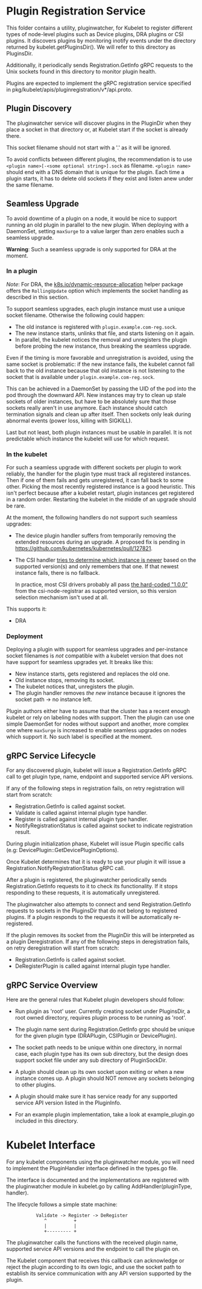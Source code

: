 # Plugin Registration Service

This folder contains a utility, pluginwatcher, for Kubelet to register
different types of node-level plugins such as Device plugins, DRA plugins or
CSI plugins. It discovers plugins by monitoring inotify events under the
directory returned by kubelet.getPluginsDir(). We will refer to this directory
as PluginsDir.

Additionally, it periodically sends Registration.GetInfo gRPC requests to the
Unix sockets found in this directory to monitor plugin health.

Plugins are expected to implement the gRPC registration service specified in
pkg/kubelet/apis/pluginregistration/v*/api.proto.

## Plugin Discovery

The pluginwatcher service will discover plugins in the PluginDir when they
place a socket in that directory or, at Kubelet start if the socket is already
there.

This socket filename should not start with a '.' as it will be ignored.

To avoid conflicts between different plugins, the recommendation is to use
`<plugin name>[-<some optional string>].sock` as filename. `<plugin name>`
should end with a DNS domain that is unique for the plugin. Each time a plugin
starts, it has to delete old sockets if they exist and listen anew under the
same filename.

## Seamless Upgrade

To avoid downtime of a plugin on a node, it would be nice to support running an
old plugin in parallel to the new plugin. When deploying with a DaemonSet,
setting `maxSurge` to a value larger than zero enables such a seamless upgrade.

**Warning**: Such a seamless upgrade is only supported for DRA at the moment.

### In a plugin

*Note*: For DRA, the
[k8s.io/dynamic-resource-allocation](https://pkg.go.dev/k8s.io/dynamic-resource-allocation/kubeletplugin)
helper package offers the `RollingUpdate` option which implements the socket
handling as described in this section.

To support seamless upgrades, each plugin instance must use a unique
socket filename. Otherwise the following could happen:
- The old instance is registered with `plugin.example.com-reg.sock`.
- The new instance starts, unlinks that file, and starts listening on it again.
- In parallel, the kubelet notices the removal and unregisters the plugin
  before probing the new instance, thus breaking the seamless upgrade.

Even if the timing is more favorable and unregistration is avoided, using the
same socket is problematic: if the new instance fails, the kubelet cannot fall
back to the old instance because that old instance is not listening to the
socket that is available under `plugin.example.com-reg.sock`.

This can be achieved in a DaemonSet by passing the UID of the pod into the pod
through the downward API. New instances may try to clean up stale sockets of
older instances, but have to be absolutely sure that those sockets really
aren't in use anymore. Each instance should catch termination signals and clean
up after itself. Then sockets only leak during abnormal events (power loss,
killing with SIGKILL).

Last but not least, both plugin instances must be usable in parallel. It is not
predictable which instance the kubelet will use for which request.

### In the kubelet

For such a seamless upgrade with different sockets per plugin to work reliably,
the handler for the plugin type must track all registered instances. Then if
one of them fails and gets unregistered, it can fall back to some
other. Picking the most recently registered instance is a good heuristic. This
isn't perfect because after a kubelet restart, plugin instances get registered
in a random order. Restarting the kubelet in the middle of an upgrade should be
rare.

At the moment, the following handlers do not support such seamless upgrades:

- The device plugin handler suffers from temporarily removing the extended
  resources during an upgrade. A proposed fix is pending in
  https://github.com/kubernetes/kubernetes/pull/127821.

- The CSI handler [tries to determine which instance is newer](https://github.com/kubernetes/kubernetes/blob/7140b4910c6c1179c9778a7f3bb8037356febd58/pkg/volume/csi/csi_plugin.go#L115-L125) based on the supported version(s) and
  only remembers that one. If that newest instance fails, there is no fallback.

  In practice, most CSI drivers probably all pass [the hard-coded "1.0.0"](https://github.com/kubernetes-csi/node-driver-registrar/blob/27700e2962cd35b9f2336a156146181e5c75399e/cmd/csi-node-driver-registrar/main.go#L72)
  from the csi-node-registrar as supported version, so this version
  selection mechanism isn't used at all.

This supports it:

- DRA

### Deployment

Deploying a plugin with support for seamless upgrades and per-instance socket
filenames is *not* compatible with a kubelet version that does not have support
for seamless upgrades yet. It breaks like this:

- New instance starts, gets registered and replaces the old one.
- Old instance stops, removing its socket.
- The kubelet notices that, unregisters the plugin.
- The plugin handler removes *the new* instance because it ignores the socket path -> no instance left.

Plugin authors either have to assume that the cluster has a recent enough
kubelet or rely on labeling nodes with support. Then the plugin can use one
simple DaemonSet for nodes without support and another, more complex one where
`maxSurge` is increased to enable seamless upgrades on nodes which support it.
No such label is specified at the moment.

## gRPC Service Lifecycle

For any discovered plugin, kubelet will issue a Registration.GetInfo gRPC call
to get plugin type, name, endpoint and supported service API versions.

If any of the following steps in registration fails, on retry registration will
start from scratch:
- Registration.GetInfo is called against socket.
- Validate is called against internal plugin type handler.
- Register is called against internal plugin type handler.
- NotifyRegistrationStatus is called against socket to indicate registration result.

During plugin initialization phase, Kubelet will issue Plugin specific calls
(e.g: DevicePlugin::GetDevicePluginOptions).

Once Kubelet determines that it is ready to use your plugin it will issue a
Registration.NotifyRegistrationStatus gRPC call.

After a plugin is registered, the pluginwatcher periodically sends
Registration.GetInfo requests to it to check its functionality. If it stops
responding to these requests, it is automatically unregistered.

The pluginwatcher also attempts to connect and send Registration.GetInfo
requests to sockets in the PluginsDir that do not belong to registered
plugins. If a plugin responds to the requests it will be automatically
re-registered.

If the plugin removes its socket from the PluginDir this will be interpreted
as a plugin Deregistration. If any of the following steps in deregistration fails,
on retry deregistration will start from scratch:
- Registration.GetInfo is called against socket.
- DeRegisterPlugin is called against internal plugin type handler.


## gRPC Service Overview

Here are the general rules that Kubelet plugin developers should follow:
- Run plugin as 'root' user. Currently creating socket under PluginsDir, a root owned
  directory, requires plugin process to be running as 'root'.

- The plugin name sent during Registration.GetInfo grpc should be unique
  for the given plugin type (DRAPlugin, CSIPlugin or DevicePlugin).

- The socket path needs to be unique within one directory, in normal case,
  each plugin type has its own sub directory, but the design does support socket file
  under any sub directory of PluginSockDir.

- A plugin should clean up its own socket upon exiting or when a new instance
  comes up. A plugin should NOT remove any sockets belonging to other plugins.

- A plugin should make sure it has service ready for any supported service API
  version listed in the PluginInfo.

- For an example plugin implementation, take a look at example_plugin.go
  included in this directory.


# Kubelet Interface

For any kubelet components using the pluginwatcher module, you will need to
implement the PluginHandler interface defined in the types.go file.

The interface is documented and the implementations are registered with the
pluginwatcher module in kubelet.go by calling AddHandler(pluginType, handler).


The lifecycle follows a simple state machine:

               Validate -> Register -> DeRegister
                  ^          +
                  |          |
                  +--------- +

The pluginwatcher calls the functions with the received plugin name, supported
service API versions and the endpoint to call the plugin on.

The Kubelet component that receives this callback can acknowledge or reject
the plugin according to its own logic, and use the socket path to establish
its service communication with any API version supported by the plugin.
